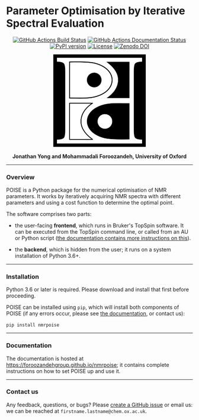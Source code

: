 # Parameter Optimisation by Iterative Spectral Evaluation

<p align="center">
<a href="https://github.com/foroozandehgroup/nmrpoise/actions?query=workflow%3Abuild"><img src="https://github.com/foroozandehgroup/nmrpoise/workflows/build/badge.svg" alt="GitHub Actions Build Status"></a>
<a href="https://github.com/foroozandehgroup/nmrpoise/actions?query=workflow%3Apublish-docs"><img src="https://github.com/foroozandehgroup/nmrpoise/workflows/publish-docs/badge.svg" alt="GitHub Actions Documentation Status"></a>
<a href="https://badge.fury.io/py/nmrpoise"><img src="https://badge.fury.io/py/nmrpoise.svg" alt="PyPI version"></a>
<a href="https://www.gnu.org/licenses/gpl-3.0.en.html"><img src="https://img.shields.io/github/license/foroozandehgroup/nmrpoise" alt="License"></a>
<a href="https://doi.org/10.5281/zenodo.4660708"><img src="https://zenodo.org/badge/DOI/10.5281/zenodo.4660708.svg" alt="Zenodo DOI"></a>
</p>

<p align="center">
<img width="250" src="https://raw.githubusercontent.com/foroozandehgroup/nmrpoise/master/logo2.png">
</p>

<p align="center">
<b>Jonathan Yong and Mohammadali Foroozandeh, University of Oxford</b>
</p>

---------

### Overview

POISE is a Python package for the numerical optimisation of NMR parameters.
It works by iteratively acquiring NMR spectra with different parameters and using a cost function to determine the optimal point.

The software comprises two parts:

 - the user-facing **frontend**, which runs in Bruker's TopSpin software. It can be executed from the TopSpin command line, or called from an AU or Python script ([the documentation contains more instructions on this](https://foroozandehgroup.github.io/nmrpoise/automation/)).

 - the **backend**, which is hidden from the user; it runs on a system installation of Python 3.6+.

-----------

### Installation

Python 3.6 or later is required. Please download and install that first before proceeding.

POISE can be installed using ``pip``, which will install both components of POISE (if any errors occur, please see [the documentation](https://foroozandehgroup.github.io/nmrpoise/install/), or contact us):

    pip install nmrpoise

-----------

### Documentation

The documentation is hosted at https://foroozandehgroup.github.io/nmrpoise; it contains complete instructions on how to set POISE up and use it.

-----------

### Contact us

Any feedback, questions, or bugs? Please [create a GitHub issue](https://github.com/foroozandehgroup/nmrpoise/issues) or email us: we can be reached at `firstname.lastname@chem.ox.ac.uk`.
